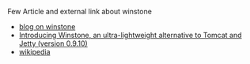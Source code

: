 Few Article and external link about winstone

  * [blog on winstone](http://intelligents-ia.com/index.php/category/technique/Winstone)
  * [Introducing Winstone, an ultra-lightweight alternative to Tomcat and Jetty (version 0.9.10) ](http://www.netwhisperer.com/2011/07/18/introducing-winstone-an-ultra-lightweight-alternative-to-tomcat-and-jetty/)
  * [wikipedia](http://en.wikipedia.org/wiki/Winstone_Servlet_Container)